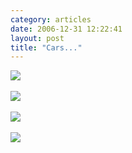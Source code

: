```yaml
---
category: articles
date: 2006-12-31 12:22:41
layout: post
title: "Cars..."
---
```


<p><img src="https://cdn.joaobordalo.com/images/static/blog/BMW.jpg"><br/><br/><img src="https://cdn.joaobordalo.com/images/static/blog/Audi.jpg"><br/><br/><img src="https://cdn.joaobordalo.com/images/static/blog/Subaru.jpg"><br/><br/><img src="https://cdn.joaobordalo.com/images/static/blog/Bentley.jpg"></p>
